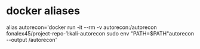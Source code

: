 # **docker aliases**

alias autorecon='docker run -it --rm -v autorecon:/autorecon fonalex45/project-repo-1:kali-autorecon sudo env "PATH=$PATH"autorecon --output /autorecon'
